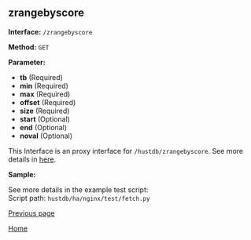 ## zrangebyscore ##

**Interface:** `/zrangebyscore`

**Method:** `GET`

**Parameter:** 

*  **tb** (Required)
*  **min** (Required)
*  **max** (Required)
*  **offset** (Required)  
*  **size** (Required)  
*  **start** (Optional)  
*  **end** (Optional)    
*  **noval** (Optional)   

This Interface is an proxy interface for `/hustdb/zrangebyscore`. See more details in [here](../hustdb/hustdb/zrangebyscore.md).  

**Sample:**

See more details in the example test script:  
Script path: `hustdb/ha/nginx/test/fetch.py`

[Previous page](../ha.md)

[Home](../../index.md)